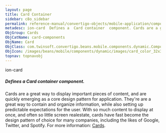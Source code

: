 ```yaml
---
layout: page
title: Card Container
sidebar: c8o_sidebar
permalink: reference-manual/convertigo-objects/mobile-application/components/card-components/card-container/
metadesc: ion-card  Defines a  Card container  component. Cards are a great way to display important pieces of content, and are quickly emerging as a core desig
ObjGroup: Cards
ObjCatName: card-components
ObjName: Card
ObjClass: com.twinsoft.convertigo.beans.mobile.components.dynamic.ComponentManager$1
ObjIcon: /images/beans/mobile/components/dynamic/images/card_color_32x32.png
topnav: topnavobj
---
```

ion-card
##### Defines a <i>Card container</i> component.
Cards are a great way to display important pieces of content, and are quickly emerging as a core design pattern for application.
They're are a great way to contain and organize information, while also setting up predictable expectations for the user.
With so much content to display at once, and often so little screen realestate, cards have fast become the design pattern of choice for many companies, including the likes of Google, Twitter, and Spotify.
 For more information: <a href='https://ionicframework.com/docs/v3/components/#cards' target='_blank'>Cards</a>.

